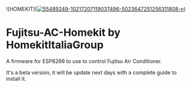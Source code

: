![HOMEKIT](<a href="https://ibb.co/bHKSdyb"><img src="https://i.ibb.co/Gs5KP1H/55489249-10217207119037496-5023647251256311808-n.jpg" alt="55489249-10217207119037496-5023647251256311808-n" border="0"></a>)

# Fujitsu-AC-Homekit by HomekitItaliaGroup

A firmware for ESP8266 to use to control Fujitsu Air Conditioner.

It's a beta version, it will be update next days with a complete guide to install it.
